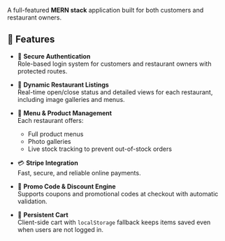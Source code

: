 A full-featured **MERN stack** application built for both customers and restaurant owners.

## 🚀 Features

- 🔐 **Secure Authentication**  
  Role-based login system for customers and restaurant owners with protected routes.

- 🏪 **Dynamic Restaurant Listings**  
  Real-time open/close status and detailed views for each restaurant, including image galleries and menus.

- 🍔 **Menu & Product Management**  
  Each restaurant offers:

  - Full product menus
  - Photo galleries
  - Live stock tracking to prevent out-of-stock orders

- 💳 **Stripe Integration**  
  Fast, secure, and reliable online payments.

- 💸 **Promo Code & Discount Engine**  
  Supports coupons and promotional codes at checkout with automatic validation.

- 🛒 **Persistent Cart**  
  Client-side cart with `localStorage` fallback keeps items saved even when users are not logged in.
